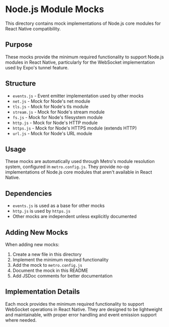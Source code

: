 # Node.js Module Mocks

This directory contains mock implementations of Node.js core modules for React Native compatibility.

## Purpose

These mocks provide the minimum required functionality to support Node.js modules in React Native, particularly for the WebSocket implementation used by Expo's tunnel feature.

## Structure

- `events.js` - Event emitter implementation used by other mocks
- `net.js` - Mock for Node's net module
- `tls.js` - Mock for Node's tls module
- `stream.js` - Mock for Node's stream module
- `fs.js` - Mock for Node's filesystem module
- `http.js` - Mock for Node's HTTP module
- `https.js` - Mock for Node's HTTPS module (extends HTTP)
- `url.js` - Mock for Node's URL module

## Usage

These mocks are automatically used through Metro's module resolution system, configured in `metro.config.js`. They provide no-op implementations of Node.js core modules that aren't available in React Native.

## Dependencies

- `events.js` is used as a base for other mocks
- `http.js` is used by `https.js`
- Other mocks are independent unless explicitly documented

## Adding New Mocks

When adding new mocks:
1. Create a new file in this directory
2. Implement the minimum required functionality
3. Add the mock to `metro.config.js`
4. Document the mock in this README
5. Add JSDoc comments for better documentation

## Implementation Details

Each mock provides the minimum required functionality to support WebSocket operations in React Native. They are designed to be lightweight and maintainable, with proper error handling and event emission support where needed. 